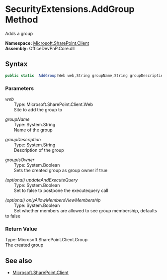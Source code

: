 # SecurityExtensions.AddGroup Method  
Adds a group  

**Namespace:** [Microsoft.SharePoint.Client](Microsoft.SharePoint.Client.md)  
**Assembly:** OfficeDevPnP.Core.dll  
## Syntax
```C#
public static  AddGroup(Web web,String groupName,String groupDescription,Boolean groupIsOwner,Boolean updateAndExecuteQuery,Boolean onlyAllowMembersViewMembership)
```
### Parameters
*web*  
&emsp;&emsp;Type: Microsoft.SharePoint.Client.Web  
&emsp;&emsp;Site to add the group to  
  
*groupName*  
&emsp;&emsp;Type: System.String  
&emsp;&emsp;Name of the group  
  
*groupDescription*  
&emsp;&emsp;Type: System.String  
&emsp;&emsp;Description of the group  
  
*groupIsOwner*  
&emsp;&emsp;Type: System.Boolean  
&emsp;&emsp;Sets the created group as group owner if true  
  
*(optional) updateAndExecuteQuery*  
&emsp;&emsp;Type: System.Boolean  
&emsp;&emsp;Set to false to postpone the executequery call  
  
*(optional) onlyAllowMembersViewMembership*  
&emsp;&emsp;Type: System.Boolean  
&emsp;&emsp;Set whether members are allowed to see group membership, defaults to false  
  
### Return Value
Type: Microsoft.SharePoint.Client.Group  
The created group

## See also
- [Microsoft.SharePoint.Client](Microsoft.SharePoint.Client.md)
